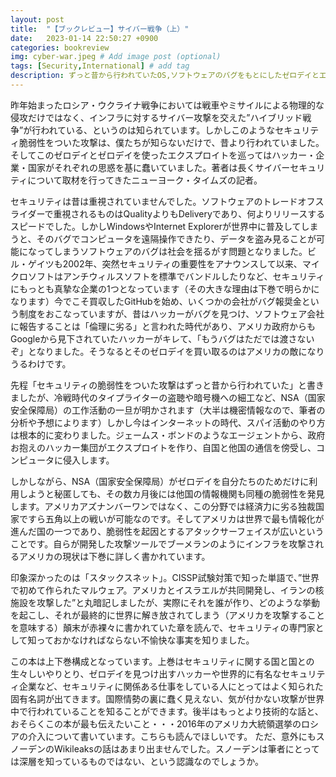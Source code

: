 ```yaml
---
layout: post
title:  "【ブックレビュー】サイバー戦争（上）"
date:   2023-01-14 22:50:27 +0900
categories: bookreview
img: cyber-war.jpeg # Add image post (optional)
tags: [Security,International] # add tag
description: ずっと昔から行われていたOS,ソフトウェアのバグをもとにしたゼロデイとエクスプロイトを巡ってハッカー、企業、国家の活動について記した本（前編）
---
```


昨年始まったロシア・ウクライナ戦争においては戦車やミサイルによる物理的な侵攻だけではなく、インフラに対するサイバー攻撃を交えた”ハイブリッド戦争”が行われている、というのは知られています。しかしこのようなセキュリティ脆弱性をついた攻撃は、僕たちが知らないだけで、昔より行われていました。そしてこのゼロデイとゼロデイを使ったエクスプロイトを巡ってはハッカー・企業・国家がそれぞれの思惑を基に蠢いていました。著者は長くサイバーセキュリティについて取材を行ってきたニューヨーク・タイムズの記者。

セキュリティは昔は重視されていませんでした。ソフトウェアのトレードオフスライダーで重視されるものはQualityよりもDeliveryであり、何よりリリースするスピードでした。しかしWindowsやInternet Explorerが世界中に普及してしまうと、そのバグでコンピュータを遠隔操作できたり、データを盗み見ることが可能になってしまうソフトウェアのバグは社会を揺るがす問題となりました。ビル・ゲイツも2002年、突然セキュリティの重要性をアナウンスして以来、マイクロソフトはアンチウィルスソフトを標準でバンドルしたりなど、セキュリティにもっとも真摯な企業の1つとなっています（その大きな理由は下巻で明らかになります）今でこそ買収したGitHubを始め、いくつかの会社がバグ報奨金という制度をおこなっていますが、昔はハッカーがバグを見つけ、ソフトウェア会社に報告することは「倫理に劣る」と言われた時代があり、アメリカ政府からもGoogleから見下されていたハッカーがキレて、「もうバグはただでは渡さないぞ」となりました。そうなるとそのゼロデイを買い取るのはアメリカの敵になりうるわけです。

先程「セキュリティの脆弱性をついた攻撃はずっと昔から行われていた」と書きましたが、冷戦時代のタイプライターの盗聴や暗号機への細工など、NSA（国家安全保障局）の工作活動の一旦が明かされます（大半は機密情報なので、筆者の分析や予想によります）しかし今はインターネットの時代、スパイ活動のやり方は根本的に変わりました。ジェームス・ボンドのようなエージェントから、政府お抱えのハッカー集団がエクスプロイトを作り、自国と他国の通信を傍受し、コンピュータに侵入します。

しかしながら、NSA（国家安全保障局）がゼロデイを自分たちのためだけに利用しようと秘匿しても、その数カ月後には他国の情報機関も同種の脆弱性を発見します。アメリカアズナンバーワンではなく、この分野では経済力に劣る独裁国家ですら五角以上の戦いが可能なのです。そしてアメリカは世界で最も情報化が進んだ国の一つであり、脆弱性を起因とするアタックサーフェイスが広いということです。自らが開発した攻撃ツールでブーメランのようにインフラを攻撃されるアメリカの現状は下巻に詳しく書かれています。

印象深かったのは「スタックスネット」。CISSP試験対策で知った単語で、”世界で初めて作られたマルウェア。アメリカとイスラエルが共同開発し、イランの核施設を攻撃した”と丸暗記しましたが、実際にそれを誰が作り、どのような挙動を起こし、それが最終的に世界に解き放されてしまう（アメリカを攻撃することを意味する）顛末が赤裸々に書かれていた章を読んで、セキュリティの専門家として知っておかなければならない不愉快な事実を知りました。

この本は上下巻構成となっています。上巻はセキュリティに関する国と国との生々しいやりとり、ゼロデイを見つけ出すハッカーや世界的に有名なセキュリティ企業など、セキュリティに関係ある仕事をしている人にとってはよく知られた固有名詞が出てきます。国際情勢の裏に蠢く見えない、気が付かない攻撃が世界中で行われていることを知ることができます。後半はもっとより技術的な話と、おそらくこの本が最も伝えたいこと・・・2016年のアメリカ大統領選挙のロシアの介入について書いています。こちらも読んでほしいです。
ただ、意外にもスノーデンのWikileaksの話はあまり出ませんでした。スノーデンは筆者にとっては深層を知っているものではない、という認識なのでしょうか。